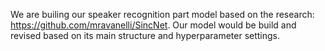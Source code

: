 We are builing our speaker recognition part model based on the research: https://github.com/mravanelli/SincNet.
Our model would be build and revised based on its main structure and hyperparameter settings.